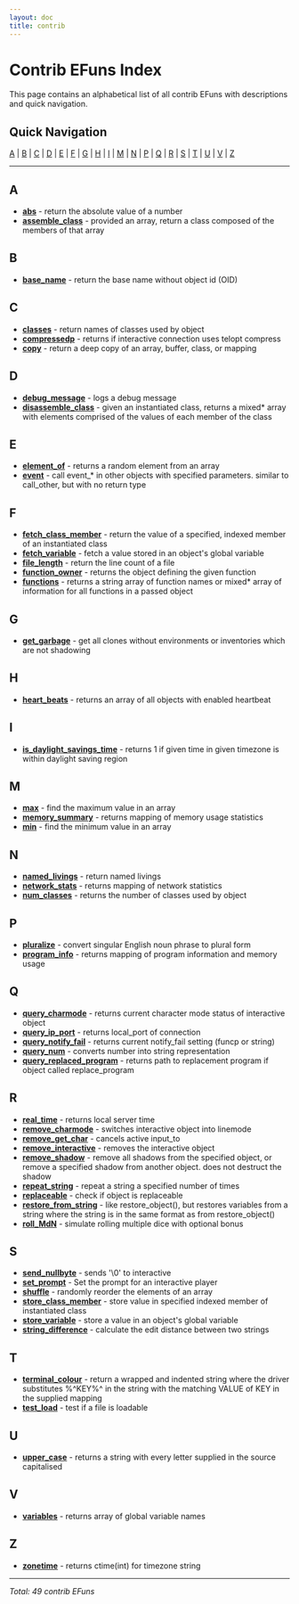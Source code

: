 ```yaml
---
layout: doc
title: contrib
---
```


# Contrib EFuns Index

This page contains an alphabetical list of all contrib EFuns with descriptions and quick navigation.

## Quick Navigation
[A](#a) | [B](#b) | [C](#c) | [D](#d) | [E](#e) | [F](#f) | [G](#g) | [H](#h) | [I](#i) | [M](#m) | [N](#n) | [P](#p) | [Q](#q) | [R](#r) | [S](#s) | [T](#t) | [U](#u) | [V](#v) | [Z](#z)

---

## A

* [**abs**](abs.html) - return the absolute value of a number
* [**assemble_class**](assemble_class.html) - provided an array, return a class composed of the members of that array

## B

* [**base_name**](base_name.html) - return the base name without object id (OID)

## C

* [**classes**](classes.html) - return names of classes used by object
* [**compressedp**](compressedp.html) - returns if interactive connection uses telopt compress
* [**copy**](copy.html) - return a deep copy of an array, buffer, class, or mapping

## D

* [**debug_message**](debug_message.html) - logs a debug message
* [**disassemble_class**](disassemble_class.html) - given an instantiated class, returns a mixed* array with elements comprised of the values of each member of the class

## E

* [**element_of**](element_of.html) - returns a random element from an array
* [**event**](event.html) - call event_* in other objects with specified parameters. similar to call_other, but with no return type

## F

* [**fetch_class_member**](fetch_class_member.html) - return the value of a specified, indexed member of an instantiated class
* [**fetch_variable**](fetch_variable.html) - fetch a value stored in an object's global variable
* [**file_length**](file_length.html) - return the line count of a file
* [**function_owner**](function_owner.html) - returns the object defining the given function
* [**functions**](functions.html) - returns a string array of function names or mixed* array of information for all functions in a passed object

## G

* [**get_garbage**](get_garbage.html) - get all clones without environments or inventories which are not shadowing

## H

* [**heart_beats**](heart_beats.html) - returns an array of all objects with enabled heartbeat

## I

* [**is_daylight_savings_time**](is_daylight_savings_time.html) - returns 1 if given time in given timezone is within daylight saving region

## M

* [**max**](max.html) - find the maximum value in an array
* [**memory_summary**](memory_summary.html) - returns mapping of memory usage statistics
* [**min**](min.html) - find the minimum value in an array

## N

* [**named_livings**](named_livings.html) - return named livings
* [**network_stats**](network_stats.html) - returns mapping of network statistics
* [**num_classes**](num_classes.html) - returns the number of classes used by object

## P

* [**pluralize**](pluralize.html) - convert singular English noun phrase to plural form
* [**program_info**](program_info.html) - returns mapping of program information and memory usage

## Q

* [**query_charmode**](query_charmode.html) - returns current character mode status of interactive object
* [**query_ip_port**](query_ip_port.html) - returns local_port of connection
* [**query_notify_fail**](query_notify_fail.html) - returns current notify_fail setting (funcp or string)
* [**query_num**](query_num.html) - converts number into string representation
* [**query_replaced_program**](query_replaced_program.html) - returns path to replacement program if object called replace_program

## R

* [**real_time**](real_time.html) - returns local server time
* [**remove_charmode**](remove_charmode.html) - switches interactive object into linemode
* [**remove_get_char**](remove_get_char.html) - cancels active input_to
* [**remove_interactive**](remove_interactive.html) - removes the interactive object
* [**remove_shadow**](remove_shadow.html) - remove all shadows from the specified object, or remove a specified shadow from another object. does not destruct the shadow
* [**repeat_string**](repeat_string.html) - repeat a string a specified number of times
* [**replaceable**](replaceable.html) - check if object is replaceable
* [**restore_from_string**](restore_from_string.html) - like restore_object(), but restores variables from a string where the string is in the same format as from restore_object()
* [**roll_MdN**](roll_MdN.html) - simulate rolling multiple dice with optional bonus

## S

* [**send_nullbyte**](send_nullbyte.html) - sends '\0' to interactive
* [**set_prompt**](set_prompt.html) - Set the prompt for an interactive player
* [**shuffle**](shuffle.html) - randomly reorder the elements of an array
* [**store_class_member**](store_class_member.html) - store value in specified indexed member of instantiated class
* [**store_variable**](store_variable.html) - store a value in an object's global variable
* [**string_difference**](string_difference.html) - calculate the edit distance between two strings

## T

* [**terminal_colour**](terminal_colour.html) - return a wrapped and indented string where the driver substitutes %^KEY%^ in the string with the matching VALUE of KEY in the supplied mapping
* [**test_load**](test_load.html) - test if a file is loadable

## U

* [**upper_case**](upper_case.html) - returns a string with every letter supplied in the source capitalised

## V

* [**variables**](variables.html) - returns array of global variable names

## Z

* [**zonetime**](zonetime.html) - returns ctime(int) for timezone string

---

*Total: 49 contrib EFuns*
